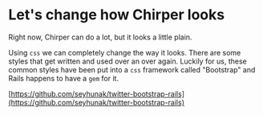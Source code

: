 # Let's change how Chirper looks

Right now, Chirper can do a lot, but it looks a little plain.

Using `css` we can completely change the way it looks.  There are some styles that get written and used over an over again.  Luckily for us, these common styles have been put into a `css` framework called "Bootstrap" and Rails happens to have a `gem` for it.

[https://github.com/seyhunak/twitter-bootstrap-rails](https://github.com/seyhunak/twitter-bootstrap-rails)

